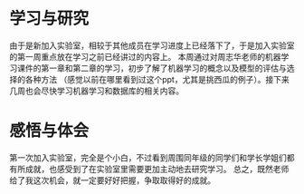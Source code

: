 # 学习与研究
  由于是新加入实验室，相较于其他成员在学习进度上已经落下了，于是加入实验室的第一周重点放在学习之前已经讲过的内容上。
  本周通过对周志华老师的机器学习课件的第一章和第二章的学习，初步了解了机器学习的概念以及模型的评估与选择的各种方法
  （感觉以前在哪里看到过这个ppt，尤其是挑西瓜的例子）。接下来几周也会尽快学习机器学习和数据库的相关内容。

# 感悟与体会
  第一次加入实验室，完全是个小白，不过看到周围同年级的同学们和学长学姐们都有所成就，也感受到了在实验室里需要更加主动地去研究学习。
  总之，既然老师给了我这次机会，就一定要好好把握，争取取得好的成就。
  
